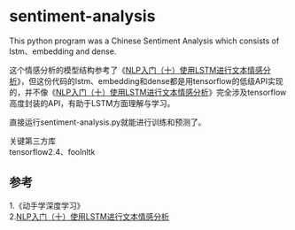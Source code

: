 # sentiment-analysis
This python program was a Chinese Sentiment Analysis which consists of lstm、embedding and dense.

这个情感分析的模型结构参考了《[NLP入门（十）使用LSTM进行文本情感分析](https://www.jianshu.com/p/b5f03ece4e50)》，但这份代码的lstm、embedding和dense都是用tensorflow的低级API实现的，并不像《[NLP入门（十）使用LSTM进行文本情感分析](https://www.jianshu.com/p/b5f03ece4e50)》完全涉及tensorflow高度封装的API，有助于LSTM方面理解与学习。  

直接运行sentiment-analysis.py就能进行训练和预测了。  

关键第三方库  
tensorflow2.4、foolnltk

参考  
-
1.《动手学深度学习》  
2.[NLP入门（十）使用LSTM进行文本情感分析](https://www.jianshu.com/p/b5f03ece4e50) 
